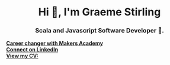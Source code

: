 <h1 align="center">Hi 👋, I'm Graeme Stirling </h1>
<h3 align="center"> Scala and Javascript Software Developer 🌟.</h3>

**[Career changer with Makers Academy](https://www.makers.tech/about-us/)**
<br />
**[Connect on LinkedIn](https://www.linkedin.com/in/graemejstirling/)** 
<br />
**[View my CV:](https://github.com/gjstirling/CV/blob/master/README.md)**  

















